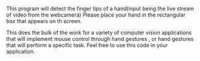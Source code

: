 This program will detect the finger tips of a hand(input being the live stream of video from the webcamera)
Please place your hand in the rectangular box that appears on th screen.

This does the bulk of the work for a variety of computer vision applications that will implement mouse control through hand gestures , or hand gestures that will perform a specific task.
Feel free to use this code in your application.
